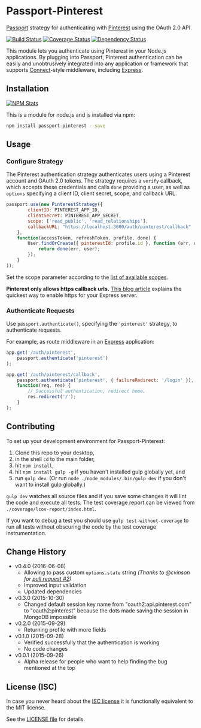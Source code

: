 # Passport-Pinterest

[Passport](https://github.com/jaredhanson/passport) strategy for authenticating
with [Pinterest](https://www.pinterest.com) using the OAuth 2.0 API.

[![Build Status](https://travis-ci.org/analog-nico/passport-pinterest.svg?branch=master)](https://travis-ci.org/analog-nico/passport-pinterest)
[![Coverage Status](https://coveralls.io/repos/analog-nico/passport-pinterest/badge.png)](https://coveralls.io/r/analog-nico/passport-pinterest?branch=master)
[![Dependency Status](https://david-dm.org/analog-nico/passport-pinterest.svg)](https://david-dm.org/analog-nico/passport-pinterest)

This module lets you authenticate using Pinterest in your Node.js applications. By plugging into Passport, Pinterest authentication can be easily and unobtrusively integrated into any application or framework that supports [Connect](http://www.senchalabs.org/connect/)-style middleware, including [Express](http://expressjs.com/).

## Installation

[![NPM Stats](https://nodei.co/npm/passport-pinterest.png?downloads=true)](https://npmjs.org/package/passport-pinterest)

This is a module for node.js and is installed via npm:

``` bash
npm install passport-pinterest --save
```

## Usage

### Configure Strategy

The Pinterest authentication strategy authenticates users using a Pinterest account and OAuth 2.0 tokens. The strategy requires a `verify` callback, which accepts these credentials and calls `done` providing a user, as well as `options` specifying a client ID, client secret, scope, and callback URL.

``` js
passport.use(new PinterestStrategy({
        clientID: PINTEREST_APP_ID,
        clientSecret: PINTEREST_APP_SECRET,
        scope: ['read_public', 'read_relationships'],
        callbackURL: "https://localhost:3000/auth/pinterest/callback"
    },
    function(accessToken, refreshToken, profile, done) {
        User.findOrCreate({ pinterestId: profile.id }, function (err, user) {
            return done(err, user);
        });
    }
));
```

Set the scope parameter according to the [list of available scopes](https://developers.pinterest.com/docs/api/overview/#scopes).

**Pinterest only allows https callback urls.** [This blog article](http://blog.mgechev.com/2014/02/19/create-https-tls-ssl-application-with-express-nodejs/) explains the quickest way to enable https for your Express server.

### Authenticate Requests

Use `passport.authenticate()`, specifying the `'pinterest'` strategy, to authenticate requests.

For example, as route middleware in an [Express](http://expressjs.com/) application:

``` js
app.get('/auth/pinterest',
    passport.authenticate('pinterest')
);

app.get('/auth/pinterest/callback', 
    passport.authenticate('pinterest', { failureRedirect: '/login' }),
    function(req, res) {
        // Successful authentication, redirect home.
        res.redirect('/');
    }
);
```

## Contributing

To set up your development environment for Passport-Pinterest:

1. Clone this repo to your desktop,
2. in the shell `cd` to the main folder,
3. hit `npm install`,
4. hit `npm install gulp -g` if you haven't installed gulp globally yet, and
5. run `gulp dev`. (Or run `node ./node_modules/.bin/gulp dev` if you don't want to install gulp globally.)

`gulp dev` watches all source files and if you save some changes it will lint the code and execute all tests. The test coverage report can be viewed from `./coverage/lcov-report/index.html`.

If you want to debug a test you should use `gulp test-without-coverage` to run all tests without obscuring the code by the test coverage instrumentation.

## Change History

- v0.4.0 (2016-06-08)
    - Allowing to pass custom `options.state` string
      *(Thanks to @cvinson for [pull request #2](https://github.com/analog-nico/passport-pinterest/pull/2))*
    - Improved input validation
    - Updated dependencies
- v0.3.0 (2015-10-30)
    - Changed default session key name from "oauth2:api.pinterest.com" to "oauth2:pinterest" because the dots made saving the session in MongoDB impossible
- v0.2.0 (2015-09-29)
    - Returning profile with more fields
- v0.1.0 (2015-09-28)
    - Verified successfully that the authentication is working
    - No code changes
- v0.0.1 (2015-09-26)
    - Alpha release for people who want to help finding the bug mentioned at the top

## License (ISC)

In case you never heard about the [ISC license](http://en.wikipedia.org/wiki/ISC_license) it is functionally equivalent to the MIT license.

See the [LICENSE file](LICENSE) for details.
